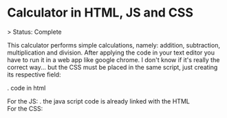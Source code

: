 <h1> Calculator in HTML, JS and CSS </h1>
> Status: Complete

  This calculator performs simple calculations, namely: addition, subtraction, multiplication and division. After applying the code in your text editor you have to run it in a web app like google chrome.
  I don't know if it's really the correct way... but the CSS must be placed in the same script, just creating its respective field:

. code in html

For the JS: 
. the java script code is already linked with the HTML
\
For the CSS:
<style>
. css code
</style>

